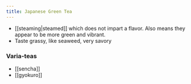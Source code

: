 ```yaml
---
title: Japanese Green Tea
---
```

* [[steaming|steamed]] which does not impart a flavor. Also means they appear to be more green and vibrant.
* Taste grassy, like seaweed, very savory

### Varia-teas
* [[sencha]]
* [[gyokuro]]